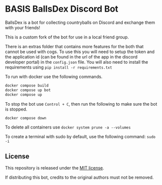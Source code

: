 # BASIS BallsDex Discord Bot

BallsDex is a bot for collecting countryballs on Discord and exchange them with your friends!

This is a custom fork of the bot for use in a local friend group.

There is an extras folder that contains more features for the both that cannot be used with cogs.
To use this you will need to setup the token and the application id (can be found in the url of the app in the discord developer portal) in the `config.json` file. You will also need to install the requirements using `pip install -r requirements.txt`

To run with docker use the following commands.
```bash
docker compose build
docker compose up bot
docker compose up
```

To stop the bot use `Control + C`, then run the following to make sure the bot is stopped.
```bash
docker compose down
```

To delete all containers use `docker system prune -a --volumes`

To create a terminal with sudo by default, use the following command: `sudo -i`

## License

This repository is released under the [MIT license](https://opensource.org/licenses/MIT).

If distributing this bot, credits to the original authors must not be removed.
